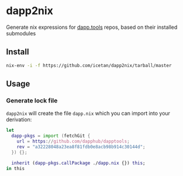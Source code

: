 # dapp2nix

Generate nix expressions for [dapp.tools](https://dapp.tools/) repos, based on their installed submodules

## Install

```sh
nix-env -i -f https://github.com/icetan/dapp2nix/tarball/master
```

## Usage

### Generate lock file

`dapp2nix` will create the file `dapp.nix` which you can import into your
derivation:

```nix
let
  dapp-pkgs = import (fetchGit {
    url = https://github.com/dapphub/dapptools;
    rev = "a32228048a23ea8f81fdb0e8acb98b914c30144d";
  }) {};

  inherit (dapp-pkgs.callPackage ./dapp.nix {}) this;
in this
```
